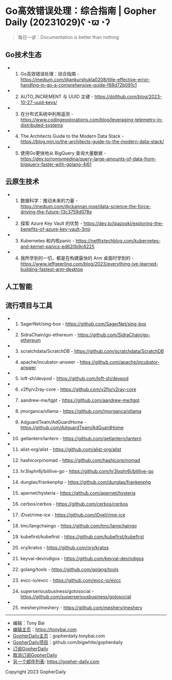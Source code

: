 # Go高效错误处理：综合指南 | Gopher Daily (20231029)ʕ◔ϖ◔ʔ

>每日一谚：Documentation is better than nothing

## Go技术生态


- 1. Go高效错误处理：综合指南 - https://medium.com/@ankurshukla0208/title-effective-error-handling-in-go-a-comprehensive-guide-f88d72b091c1

- 2. AUTO_INCREMENT 与 UUID 主键 - https://dolthub.com/blog/2023-10-27-uuid-keys/

- 3. 在分布式系统中利用遥测 - https://www.codingexplorations.com/blog/leveraging-telemetry-in-distributed-systems

- 4. The Architects Guide to the Modern Data Stack - https://blog.min.io/the-architects-guide-to-the-modern-data-stack/

- 5. 使用Go更快地从 BigQuery 查询大量数据 - https://dev.to/ronnymedina/query-large-amounts-of-data-from-bigquery-faster-with-golang-4j61


## 云原生技术


- 1. 数据科学：推动未来的力量 - https://medium.com/@ckannan.rose/data-science-the-force-driving-the-future-13c3759d078e

- 2. 探索 Azure Key Vault 的优势 - https://dev.to/ipazooki/exploring-the-benefits-of-azure-key-vault-3mji

- 3. Kubernetes 和内核panic - https://netflixtechblog.com/kubernetes-and-kernel-panics-ed620b9c6225

- 4. 我所学到的一切，都是在构建最快的 Arm 桌面时学到的 - https://www.jeffgeerling.com/blog/2023/everything-ive-learned-building-fastest-arm-desktop


## 人工智能



## 流行项目与工具


- 1. SagerNet/sing-box - https://github.com/SagerNet/sing-box

- 2. SidraChain/go-ethereum - https://github.com/SidraChain/go-ethereum

- 3. scratchdata/ScratchDB - https://github.com/scratchdata/ScratchDB

- 4. apache/incubator-answer - https://github.com/apache/incubator-answer

- 5. loft-sh/devpod - https://github.com/loft-sh/devpod

- 6. v2fly/v2ray-core - https://github.com/v2fly/v2ray-core

- 7. aandrew-me/tgpt - https://github.com/aandrew-me/tgpt

- 8. jmorganca/ollama - https://github.com/jmorganca/ollama

- 9. AdguardTeam/AdGuardHome - https://github.com/AdguardTeam/AdGuardHome

- 10. getlantern/lantern - https://github.com/getlantern/lantern

- 11. alist-org/alist - https://github.com/alist-org/alist

- 12. hashicorp/nomad - https://github.com/hashicorp/nomad

- 13. hr3lxphr6j/bililive-go - https://github.com/hr3lxphr6j/bililive-go

- 14. dunglas/frankenphp - https://github.com/dunglas/frankenphp

- 15. apernet/hysteria - https://github.com/apernet/hysteria

- 16. cerbos/cerbos - https://github.com/cerbos/cerbos

- 17. iDvel/rime-ice - https://github.com/iDvel/rime-ice

- 18. tmc/langchaingo - https://github.com/tmc/langchaingo

- 19. kubefirst/kubefirst - https://github.com/kubefirst/kubefirst

- 20. ory/kratos - https://github.com/ory/kratos

- 21. keyval-dev/odigos - https://github.com/keyval-dev/odigos

- 22. golang/tools - https://github.com/golang/tools

- 23. evcc-io/evcc - https://github.com/evcc-io/evcc

- 24. superseriousbusiness/gotosocial - https://github.com/superseriousbusiness/gotosocial

- 25. meshery/meshery - https://github.com/meshery/meshery


----

- 编辑：Tony Bai
- [编辑主页](https://tonybai.com)：https://tonybai.com
- [GopherDaily主页](https://gopherdaily.tonybai.com)：gopherdaily.tonybai.com
- [GopherDaily项目](https://github.com/bigwhite/gopherdaily)：github.com/bigwhite/gopherdaily
- [订阅GopherDaily](https://gopherdaily.tonybai.com/subscribe)
- [取消订阅GopherDaily](https://gopherdaily.tonybai.com/unsubscribe)
- [另一个邮件列表](https://gopher-daily.com): https://gopher-daily.com

Copyright 2023 GopherDaily
